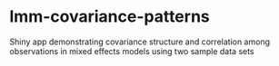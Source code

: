 # lmm-covariance-patterns
Shiny app demonstrating covariance structure and correlation among observations in mixed effects models using two sample data sets
